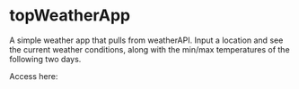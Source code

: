 # topWeatherApp
A simple weather app that pulls from weatherAPI. Input a location and see the current weather conditions, along with the min/max temperatures of the following two days. 

Access here: 
